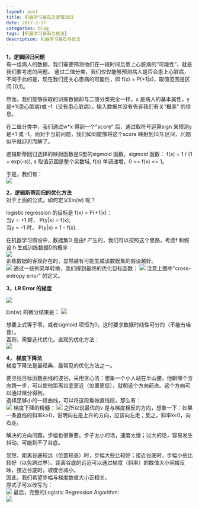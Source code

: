 ```yaml
---
layout: post
title: 机器学习基石之逻辑回归
date: 2017-2-17
categories: blog
tags: [机器学习基石与技法]
description: 机器学习基石与技法
---
```



**1，逻辑回归问题**       
有一组病人的数据，我们需要预测他们在一段时间后患上心脏病的“可能性”，就是我们要考虑的问题。
通过二值分类，我们仅仅能够预测病人是否会患上心脏病，不同于此的是，现在我们还关心患病的可能性，即 f(x) = P(+1|x)，取值范围是区间 [0,1]。

然而，我们能够获取的训练数据却与二值分类完全一样，x 是病人的基本属性，y 是+1(患心脏病)或 -1（没有患心脏病）。输入数据并没有告诉我们有关“概率” 的信息。

在二值分类中，我们通过w*x 得到一个"score" 后，通过取符号运算sign 来预测y 是+1 或 -1。而对于当前问题，我们如同能够将这个score 映射到[0,1] 区间，问题似乎就迎刃而解了。

逻辑斯蒂回归选择的映射函数是S型的sigmoid 函数。sigmoid 函数： f(s) = 1 / (1 + exp(-s)), s 取值范围是整个实数域, f(x) 单调递增，0 <= f(x) <= 1。  

于是，我们有：   
![](https://raw.githubusercontent.com/whuhan2013/myImage/master/foundation/chapter10/p1.jpg)    

**2，逻辑斯蒂回归的优化方法**       
对于上面的公式，如何定义Ein(w) 呢？                  
 
logistic regression 的目标是 f(x) = P(+1|x)：           
当y = +1 时， P(y|x) = f(x);         
当y = -1 时， P(y|x) = 1 - f(x).       

在机器学习假设中，数据集D 是由f 产生的，我们可以按照这个思路，考虑f 和假设 h 生成训练数据D的概率：             
![](https://raw.githubusercontent.com/whuhan2013/myImage/master/foundation/chapter10/p2.jpg)  
训练数据的客观存在的，显然越有可能生成该数据集的假设越好。          
![](https://raw.githubusercontent.com/whuhan2013/myImage/master/foundation/chapter10/p3.jpg) 
通过一些列简单转换，我们得到最终的优化目标函数：
![](https://raw.githubusercontent.com/whuhan2013/myImage/master/foundation/chapter10/p4.jpg)
注意上图中"cross-entropy error" 的定义。         

**3，LR Error 的梯度**       

![](https://raw.githubusercontent.com/whuhan2013/myImage/master/foundation/chapter10/p5.jpg)

Ein(w) 的微分结果是：
![](https://raw.githubusercontent.com/whuhan2013/myImage/master/foundation/chapter10/p6.jpg)

想要上式等于零，或者sigmoid 项恒为0，这时要求数据时线性可分的（不能有噪音）。             
否则，需要迭代优化。直观的优化方法：       
![](https://raw.githubusercontent.com/whuhan2013/myImage/master/foundation/chapter10/p7.jpg)

**4， 梯度下降法**        
梯度下降法是最经典、最常见的优化方法之一。

要寻找目标函数曲线的波谷，采用贪心法：想象一个小人站在半山腰，他朝哪个方向跨一步，可以使他距离谷底更近（位置更低），就朝这个方向前进。这个方向可以通过微分得到。         
选择足够小的一段曲线，可以将这段看做直线段，那么有：         
![](https://raw.githubusercontent.com/whuhan2013/myImage/master/foundation/chapter10/p8.jpg)
梯度下降的精髓：
![](https://raw.githubusercontent.com/whuhan2013/myImage/master/foundation/chapter10/p9.jpg)
之所以说最优的v 是与梯度相反的方向，想象一下：如果一条直线的斜率k>0，说明向右是上升的方向，应该向左走；反之，斜率k<0，向右走。

解决的方向问题，步幅也很重要。步子太小的话，速度太慢；过大的话，容易发生抖动，可能到不了谷底。       

显然，距离谷底较远（位置较高）时，步幅大些比较好；接近谷底时，步幅小些比较好（以免跨过界）。距离谷底的远近可以通过梯度（斜率）的数值大小间接反映，接近谷底时，坡度会减小。            
因此，我们希望步幅与梯度数值大小正相关。           
原式子可以改写为：         
![](https://raw.githubusercontent.com/whuhan2013/myImage/master/foundation/chapter10/p10.jpg)
最后，完整的Logistic Regression Algorithm:      
![](https://raw.githubusercontent.com/whuhan2013/myImage/master/foundation/chapter10/p11.jpg)

